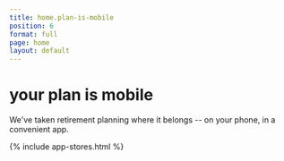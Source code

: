 ```yaml
---
title: home.plan-is-mobile
position: 6
format: full
page: home
layout: default
---
```


# <a name="plan-is-mobile"></a>your plan is mobile

We've taken retirement planning where it belongs -- on your phone, in a convenient app.

{% include app-stores.html %}
